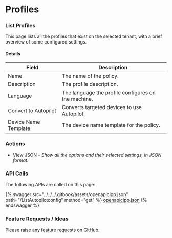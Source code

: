 # Profiles

### List Profiles

This page lists all the profiles that exist on the selected tenant, with a brief overview of some configured settings.

#### Details <a href="#listprofiles-details" id="listprofiles-details"></a>

| Field                | Description                                         |
| -------------------- | --------------------------------------------------- |
| Name                 | The name of the policy.                             |
| Description          | The profile description.                            |
| Language             | The language the profile configures on the machine. |
| Convert to Autopilot | Converts targeted devices to use Autopilot.         |
| Device Name Template | The device name template for the policy.            |

### Actions

* View JSON - _Show all the options and their selected settings, in JSON format._

### API Calls

The following APIs are called on this page:

{% swagger src="../../../.gitbook/assets/openapicipp.json" path="/ListAutopilotconfig" method="get" %}
[openapicipp.json](../../../.gitbook/assets/openapicipp.json)
{% endswagger %}

### Feature Requests / Ideas

Please raise any [feature requests](https://github.com/KelvinTegelaar/CIPP/issues/new?assignees=\&labels=\&template=feature\_request.md\&title=FEATURE+REQUEST%3A+) on GitHub.
